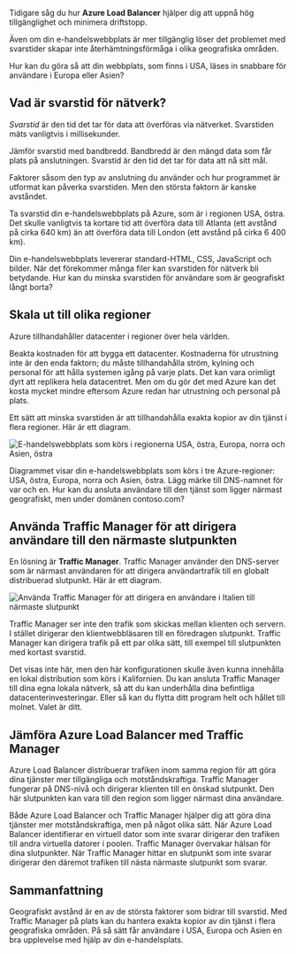 Tidigare såg du hur **Azure Load Balancer** hjälper dig att uppnå hög tillgänglighet och minimera driftstopp.

Även om din e-handelswebbplats är mer tillgänglig löser det problemet med svarstider skapar inte återhämtningsförmåga i olika geografiska områden.

Hur kan du göra så att din webbplats, som finns i USA, läses in snabbare för användare i Europa eller Asien?

## <a name="what-is-network-latency"></a>Vad är svarstid för nätverk?

_Svarstid_ är den tid det tar för data att överföras via nätverket. Svarstiden mäts vanligtvis i millisekunder.

Jämför svarstid med bandbredd. Bandbredd är den mängd data som får plats på anslutningen. Svarstid är den tid det tar för data att nå sitt mål.

Faktorer såsom den typ av anslutning du använder och hur programmet är utformat kan påverka svarstiden. Men den största faktorn är kanske avståndet.

Ta svarstid din e-handelswebbplats på Azure, som är i regionen USA, östra. Det skulle vanligtvis ta kortare tid att överföra data till Atlanta (ett avstånd på cirka 640 km) än att överföra data till London (ett avstånd på cirka 6 400 km).

Din e-handelswebbplats levererar standard-HTML, CSS, JavaScript och bilder. När det förekommer många filer kan svarstiden för nätverk bli betydande. Hur kan du minska svarstiden för användare som är geografiskt långt borta?

## <a name="scale-out-to-different-regions"></a>Skala ut till olika regioner

Azure tillhandahåller datacenter i regioner över hela världen.

Beakta kostnaden för att bygga ett datacenter. Kostnaderna för utrustning inte är den enda faktorn; du måste tillhandahålla ström, kylning och personal för att hålla systemen igång på varje plats. Det kan vara orimligt dyrt att replikera hela datacentret. Men om du gör det med Azure kan det kosta mycket mindre eftersom Azure redan har utrustning och personal på plats.

Ett sätt att minska svarstiden är att tillhandahålla exakta kopior av din tjänst i flera regioner. Här är ett diagram.

![E-handelswebbplats som körs i regionerna USA, östra, Europa, norra och Asien, östra](../media-draft/global-deployment.png)

Diagrammet visar din e-handelswebbplats som körs i tre Azure-regioner: USA, östra, Europa, norra och Asien, östra. Lägg märke till DNS-namnet för var och en. Hur kan du ansluta användare till den tjänst som ligger närmast geografiskt, men under domänen contoso.com?

## <a name="use-traffic-manager-to-route-users-to-the-closest-endpoint"></a>Använda Traffic Manager för att dirigera användare till den närmaste slutpunkten

En lösning är **Traffic Manager**. Traffic Manager använder den DNS-server som är närmast användaren för att dirigera användartrafik till en globalt distribuerad slutpunkt. Här är ett diagram.

![Använda Traffic Manager för att dirigera en användare i Italien till närmaste slutpunkt](../media-draft/traffic-manager.png)

Traffic Manager ser inte den trafik som skickas mellan klienten och servern. I stället dirigerar den klientwebbläsaren till en föredragen slutpunkt. Traffic Manager kan dirigera trafik på ett par olika sätt, till exempel till slutpunkten med kortast svarstid.

Det visas inte här, men den här konfigurationen skulle även kunna innehålla en lokal distribution som körs i Kalifornien. Du kan ansluta Traffic Manager till dina egna lokala nätverk, så att du kan underhålla dina befintliga datacenterinvesteringar. Eller så kan du flytta ditt program helt och hållet till molnet. Valet är ditt.

## <a name="compare-azure-load-balancer-to-traffic-manager"></a>Jämföra Azure Load Balancer med Traffic Manager

Azure Load Balancer distribuerar trafiken inom samma region för att göra dina tjänster mer tillgängliga och motståndskraftiga. Traffic Manager fungerar på DNS-nivå och dirigerar klienten till en önskad slutpunkt. Den här slutpunkten kan vara till den region som ligger närmast dina användare.

Både Azure Load Balancer och Traffic Manager hjälper dig att göra dina tjänster mer motståndskraftiga, men på något olika sätt. När Azure Load Balancer identifierar en virtuell dator som inte svarar dirigerar den trafiken till andra virtuella datorer i poolen. Traffic Manager övervakar hälsan för dina slutpunkter. När Traffic Manager hittar en slutpunkt som inte svarar dirigerar den däremot trafiken till nästa närmaste slutpunkt som svarar.

## <a name="summary"></a>Sammanfattning

Geografiskt avstånd är en av de största faktorer som bidrar till svarstid. Med Traffic Manager på plats kan du hantera exakta kopior av din tjänst i flera geografiska områden. På så sätt får användare i USA, Europa och Asien en bra upplevelse med hjälp av din e-handelsplats.
